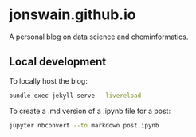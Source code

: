 # jonswain.github.io

A personal blog on data science and cheminformatics.

## Local development

To locally host the blog:

```zsh
bundle exec jekyll serve --livereload
```

To create a .md version of a .ipynb file for a post:

```zsh
jupyter nbconvert --to markdown post.ipynb
```
